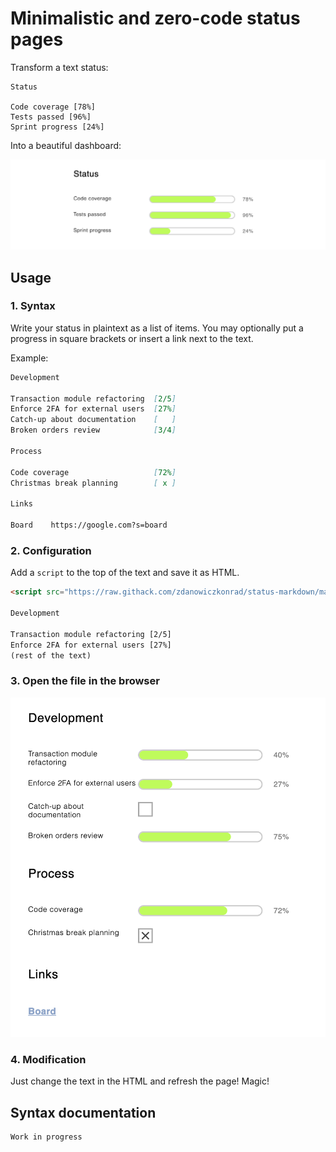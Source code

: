 # Minimalistic and zero-code status pages

Transform a text status:

```
Status

Code coverage [78%] 
Tests passed [96%]
Sprint progress [24%]
```

Into a beautiful dashboard:

![Screenshot](static/status_lead_nopad.png)


## Usage

### 1. Syntax

Write your status in plaintext as a list of items. You may optionally put a progress in square brackets or insert a link next to the text.

Example:

```md
Development

Transaction module refactoring  [2/5] 
Enforce 2FA for external users  [27%]
Catch-up about documentation    [   ]
Broken orders review            [3/4]

Process

Code coverage                   [72%]
Christmas break planning        [ x ]

Links

Board    https://google.com?s=board
```

### 2. Configuration

Add a `script` to the top of the text and save it as HTML.

```html
<script src="https://raw.githack.com/zdanowiczkonrad/status-markdown/master/status.js"></script>

Development

Transaction module refactoring [2/5] 
Enforce 2FA for external users [27%]
(rest of the text)
```

### 3. Open the file in the browser

![Screenshot](static/demo.png)

### 4. Modification

Just change the text in the HTML and refresh the page! Magic!

## Syntax documentation

```
Work in progress
```
